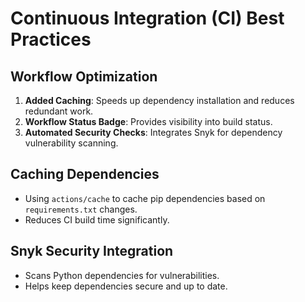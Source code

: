 # Continuous Integration (CI) Best Practices

## Workflow Optimization
1. **Added Caching**: Speeds up dependency installation and reduces redundant work.
2. **Workflow Status Badge**: Provides visibility into build status.
3. **Automated Security Checks**: Integrates Snyk for dependency vulnerability scanning.

## Caching Dependencies
- Using `actions/cache` to cache pip dependencies based on `requirements.txt` changes.
- Reduces CI build time significantly.

## Snyk Security Integration
- Scans Python dependencies for vulnerabilities.
- Helps keep dependencies secure and up to date.
